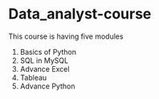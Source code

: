 # Data_analyst-course

This course is having five modules
1. Basics of Python
2. SQL in MySQL
3. Advance Excel
4. Tableau
5. Advance Python


